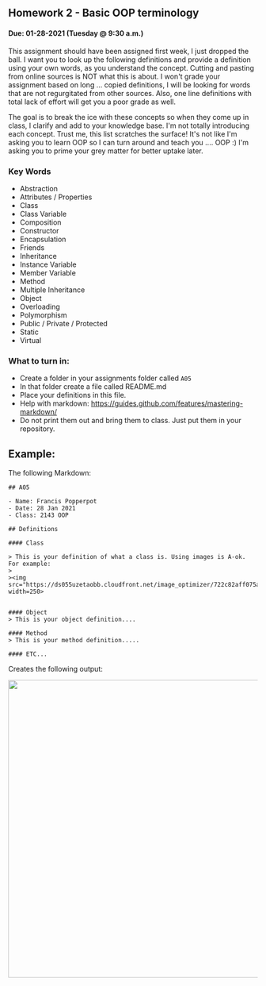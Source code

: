 ## Homework 2 - Basic OOP terminology
#### Due: 01-28-2021 (Tuesday @ 9:30 a.m.)

This assignment should have been assigned first week, I just dropped the ball. I want you to look up the following definitions and provide a definition using your own words, as you understand the concept. Cutting and pasting from online sources is NOT what this is about. I won't grade your assignment based on long ... copied definitions, I will be looking for words that are not regurgitated from other sources. Also, one line definitions with total lack of effort will get you a poor grade as well.

The goal is to break the ice with these concepts so when they come up in class, I clarify and add to your knowledge base. I'm not totally introducing each concept. Trust me, this list scratches the surface! It's not like I'm asking you to learn OOP so I can turn around and teach you .... OOP :) I'm asking you to prime your grey matter for better uptake later.


### Key Words

- Abstraction
- Attributes / Properties
- Class
- Class Variable
- Composition
- Constructor
- Encapsulation
- Friends
- Inheritance
- Instance Variable
- Member Variable
- Method
- Multiple Inheritance
- Object
- Overloading
- Polymorphism
- Public / Private / Protected
- Static
- Virtual

### What to turn in:

- Create a folder in your assignments folder called `A05`
- In that folder create a file called README.md
- Place your definitions in this file.
- Help with markdown: https://guides.github.com/features/mastering-markdown/
- Do not print them out and bring them to class. Just put them in your repository.


## Example:

The following Markdown:

```
## A05

- Name: Francis Popperpot
- Date: 28 Jan 2021
- Class: 2143 OOP

## Definitions

#### Class

> This is your definition of what a class is. Using images is A-ok. For example: 
>
><img src="https://ds055uzetaobb.cloudfront.net/image_optimizer/722c82aff075a14313be7fa7463f7fedad151a0a.png" width=250>


#### Object
> This is your object definition....

#### Method
> This is your method definition.....

#### ETC...
```
Creates the following output: 

<img src="https://cs.msutexas.edu/~griffin/zcloud/zcloud-files/ho2_output_2020.png" width="600">



